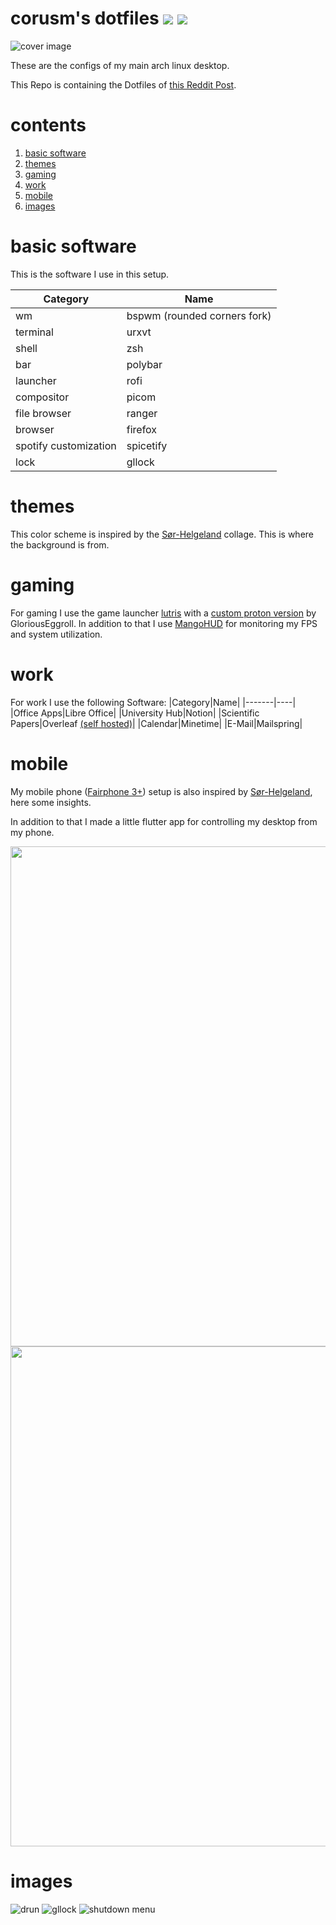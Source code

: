 # corusm's dotfiles ![](https://img.shields.io/badge/distro-arch-blue) ![](https://img.shields.io/badge/License-MIT-green)

![cover image](Pictures/desktop-sorhelgoland.png)

These are the configs of my main arch linux desktop.

This Repo is containing the Dotfiles of [this Reddit Post](https://www.reddit.com/r/unixporn/comments/nbanhk/bspwm_s%C3%B8rhelgeland/).

# contents
1. [basic software](#basic-software)
2. [themes](#themes)
3. [gaming](#gaming)
4. [work](#work)
5. [mobile](#mobile)
6. [images](#images)

# basic software
This is the software I use in this setup.

|Category|Name|
|-------|----|
|wm|bspwm (rounded corners fork)|
|terminal|urxvt|
|shell|zsh|
|bar|polybar|
|launcher|rofi|
|compositor|picom|
|file browser|ranger|
|browser|firefox|
|spotify customization|spicetify|
|lock|gllock|

# themes
This color scheme is inspired by the [Sør-Helgeland](https://www.behance.net/gallery/24075785/Soer-Helgeland) collage. This is where the background is from.

# gaming 
For gaming I use the game launcher [lutris](https://lutris.net/) with a [custom proton version](https://github.com/GloriousEggroll/proton-ge-custom) by GloriousEggroll. In addition to that I use [MangoHUD](https://github.com/flightlessmango/MangoHud) for monitoring my FPS and system utilization.

# work
For work I use the following Software:
|Category|Name|
|-------|----|
|Office Apps|Libre Office|
|University Hub|Notion|
|Scientific Papers|Overleaf [(self hosted)](https://corusm.de/blog/sharelatex.html)|
|Calendar|Minetime|
|E-Mail|Mailspring|

# mobile
My mobile phone ([Fairphone 3+](https://www.fairphone.com)) setup is also inspired by [Sør-Helgeland](https://www.behance.net/gallery/24075785/Soer-Helgeland), here some insights.

In addition to that I made a little flutter app for controlling my desktop from my phone.

<img src="Pictures/phone.png" height="800"/> <img src="Pictures/arch-control.png" height="800"/> 

# images
![drun](Pictures/drun.png)
![gllock](Pictures/gllock.png)
![shutdown menu](Pictures/shutdown_menu.png)

